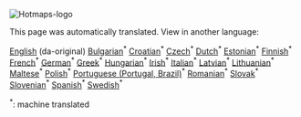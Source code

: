 <p><img alt="Hotmaps-logo" src="https://www.hotmaps-project.eu/wp-content/uploads/2017/02/logo.svg"/></p>

This page was automatically translated. View in another language:

[English](../en/_Footer.md) (da-original) [Bulgarian](../bg/_Footer.md)<sup>\*</sup> [Croatian](../hr/_Footer.md)<sup>\*</sup> [Czech](../cs/_Footer.md)<sup>\*</sup>  [Dutch](../nl/_Footer.md)<sup>\*</sup> [Estonian](../et/_Footer.md)<sup>\*</sup> [Finnish](../fi/_Footer.md)<sup>\*</sup> [French](../fr/_Footer.md)<sup>\*</sup> [German](../de/_Footer.md)<sup>\*</sup> [Greek](../el/_Footer.md)<sup>\*</sup> [Hungarian](../hu/_Footer.md)<sup>\*</sup> [Irish](../ga/_Footer.md)<sup>\*</sup> [Italian](../it/_Footer.md)<sup>\*</sup> [Latvian](../lv/_Footer.md)<sup>\*</sup> [Lithuanian](../lt/_Footer.md)<sup>\*</sup> [Maltese](../mt/_Footer.md)<sup>\*</sup> [Polish](../pl/_Footer.md)<sup>\*</sup> [Portuguese (Portugal, Brazil)](../pt/_Footer.md)<sup>\*</sup> [Romanian](../ro/_Footer.md)<sup>\*</sup> [Slovak](../sk/_Footer.md)<sup>\*</sup> [Slovenian](../sl/_Footer.md)<sup>\*</sup> [Spanish](../es/_Footer.md)<sup>\*</sup> [Swedish](../sv/_Footer.md)<sup>\*</sup> 

<sup>\*</sup>: machine translated
